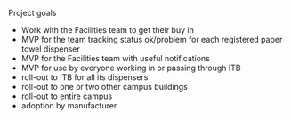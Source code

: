 Project goals

- Work with the Facilities team to get their buy in
- MVP for the team tracking status ok/problem for each registered paper towel dispenser
- MVP for the Facilities team with useful notifications
- MVP for use by everyone working in or passing through ITB
- roll-out to ITB for all its dispensers
- roll-out to one or two other campus buildings
- roll-out to entire campus
- adoption by manufacturer
